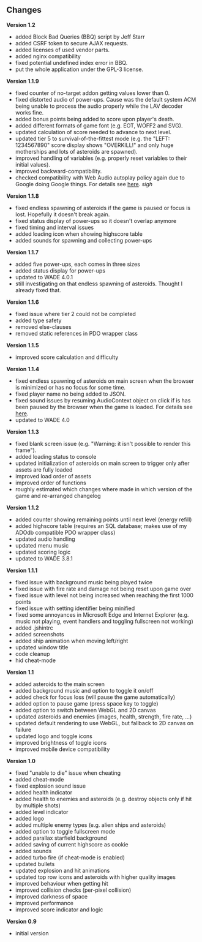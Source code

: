 ## Changes

**Version 1.2**
- added Block Bad Queries (BBQ) script by Jeff Starr
- added CSRF token to secure AJAX requests.
- added licenses of used vendor parts.
- added nginx compatibility
- fixed potential undefined index error in BBQ.
- put the whole application under the GPL-3 license. 

**Version 1.1.9**
- fixed counter of no-target addon getting values lower than 0.
- fixed distorted audio of power-ups. Cause was the default system ACM being unable to process the audio properly while the LAV decoder works fine.
- added bonus points being added to score upon player's death.
- added different formats of game font (e.g. EOT, WOFF2 and SVG).  
- updated calculation of score needed to advance to next level.
- updated tier 5 to survival-of-the-fittest mode (e.g. the "LEFT: 1234567890" score display shows "OVERKILL!" and only huge motherships and lots of asteroids are spawned).
- improved handling of variables (e.g. properly reset variables to their initial values).
- improved backward-compatibility.
- checked compatibility with Web Audio autoplay policy again due to Google doing Google things. For details see [here](https://goo.gl/7K7WLu). *sigh*

**Version 1.1.8**
- fixed endless spawning of asteroids if the game is paused or focus is lost. Hopefully it doesn't break again.
- fixed status display of power-ups so it doesn't overlap anymore
- fixed timing and interval issues
- added loading icon when showing highscore table
- added sounds for spawning and collecting power-ups

**Version 1.1.7**
- added five power-ups, each comes in three sizes
- added status display for power-ups
- updated to WADE 4.0.1
- still investigating on that endless spawning of asteroids. Thought I already fixed that.

**Version 1.1.6**
- fixed issue where tier 2 could not be completed
- added type safety
- removed else-clauses
- removed static references in PDO wrapper class

**Version 1.1.5**
- improved score calculation and difficulty

**Version 1.1.4**
- fixed endless spawning of asteroids on main screen when the browser is minimized or has no focus for some time.
- fixed player name no being added to JSON.
- fixed sound issues by resuming AudioContext object on click if is has been paused by the browser when the game is loaded. For details see [here](https://goo.gl/7K7WLu).
- updated to WADE 4.0

**Version 1.1.3**
- fixed blank screen issue (e.g. "Warning: it isn't possible to render this frame").
- added loading status to console
- updated initialization of asteroids on main screen to trigger only after assets are fully loaded
- improved load order of assets
- improved order of functions
- roughly estimated which changes where made in which version of the game and re-arranged changelog

**Version 1.1.2**
- added counter showing remaining points until next level (energy refill)
- added highscore table (requires an SQL database; makes use of my ADOdb compatible PDO wrapper class)
- updated audio handling
- updated menu music
- updated scoring logic
- updated to WADE 3.8.1

**Version 1.1.1**
- fixed issue with background music being played twice
- fixed issue with fire rate and damage not being reset upon game over
- fixed issue with level not being increased when reaching the first 1000 points
- fixed issue with setting identifier being minified
- fixed some annoyances in Microsoft Edge and Internet Explorer (e.g. music not playing, event handlers and toggling fullscreen not working)
- added .jshintrc
- added screenshots
- added ship animation when moving left/right
- updated window title
- code cleanup
- hid cheat-mode

**Version 1.1**
- added asteroids to the main screen
- added background music and option to toggle it on/off
- added check for focus loss (will pause the game automatically)
- added option to pause game (press space key to toggle)
- added option to switch between WebGL and 2D canvas
- updated asteroids and enemies (images, health, strength, fire rate, ...)
- updated default rendering to use WebGL, but fallback to 2D canvas on failure
- updated logo and toggle icons
- improved brightness of toggle icons
- improved mobile device compatibility

**Version 1.0**
- fixed "unable to die" issue when cheating
- added cheat-mode
- fixed explosion sound issue
- added health indicator
- added health to enemies and asteroids (e.g. destroy objects only if hit by multiple shots)
- added level indicator
- added logo
- added multiple enemy types (e.g. alien ships and asteroids)
- added option to toggle fullscreen mode
- added parallax starfield background
- added saving of current highscore as cookie
- added sounds
- added turbo fire (if cheat-mode is enabled)
- updated bullets
- updated explosion and hit animations
- updated top row icons and asteroids with higher quality images
- improved behaviour when getting hit
- improved collision checks (per-pixel collision)
- improved darkness of space
- improved performance
- improved score indicator and logic

**Version 0.9**
- initial version
